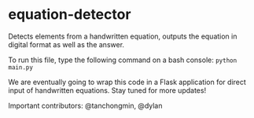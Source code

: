 # equation-detector
Detects elements from a handwritten equation, outputs the equation in digital format as well as the answer.

To run this file, type the following command on a bash console:
`python main.py`

We are eventually going to wrap this code in a Flask application for direct input of handwritten equations. Stay tuned for more updates!

Important contributors: @tanchongmin, @dylan
